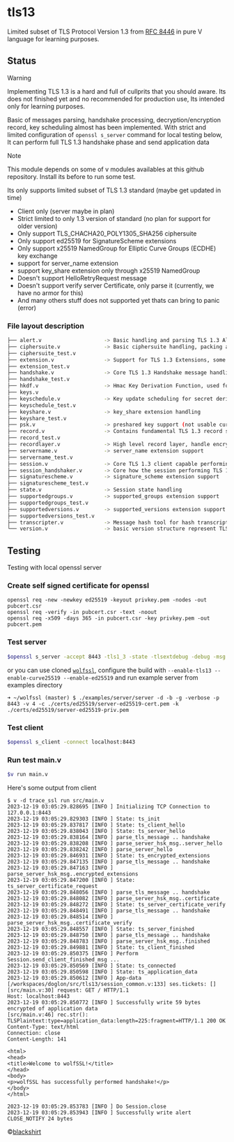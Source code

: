 # tls13
Limited subset of TLS Protocol Version 1.3 from [RFC 8446](https://datatracker.ietf.org/doc/html/rfc8446) in pure V language for learning purposes.

## Status
> [!Warning]
>
> Implementing TLS 1.3 is a hard and full of cullprits that you should aware.
> Its does not finished yet and no recommended for production use,
> Its intended only for learning purposes.
> 
> Basic of messages parsing, handshake processing, decryption/encryption record, key scheduling almost has been implemented.
> With strict and limited configuration of `openssl s_server` command for local testing below,
> It can perform full TLS 1.3 handshake phase and send application data

> [!Note]
> This module depends on some of v modules availables at this github repository.
> Install its before to run some test.

Its only supports limited subset of TLS 1.3 standard (maybe get updated in time)
- Client only (server maybe in plan)
- Strict limited to only 1.3 version of standard (no plan for support for older version)
- Only support TLS_CHACHA20_POLY1305_SHA256 ciphersuite 
- Only support ed25519 for SignatureScheme extensions
- Only support x25519 NamedGroup for Elliptic Curve Groups (ECDHE) key exchange
- support for server_name extension
- support key_share extension only through x25519 NamedGroup
- Doesn't support HelloRetryRequest message
- Doesn't support verify server Certificate, only parse it (currently, we have no armor for this)
- And many others stuff does not supported yet thats can bring to panic (error)

### File layout description
```bash
├── alert.v                    -> Basic handling and parsing TLS 1.3 Alert message
├── ciphersuite.v              -> Basic ciphersuite handling, packing and unpacking
├── ciphersuite_test.v
├── extension.v                -> Support for TLS 1.3 Extensions, some of them lives in separates files
├── extension_test.v
├── handshake.v                -> Core TLS 1.3 Handshake message handling, from packing and unpacking, validation, and general use cases
├── handshake_test.v
├── hkdf.v                     -> Hmac Key Derivation Function, used for key derivation and traffic calculation
├── keys.v                      
├── keyschedule.v              -> Key update scheduling for secret derivation and traffic keys calculation
├── keyschedule_test.v
├── keyshare.v                 -> key_share extension handling
├── keyshare_test.v
├── psk.v                      -> preshared key support (not usable currently)
├── record.v                   -> Contains fundamental TLS 1.3 record structure, basic parsing and unpacking, small utility to help serialization
├── record_test.v
├── recordlayer.v              -> High level record layer, handle encryption decryption, fragmentation (not yet ready)
├── servername.v               -> server_name extension support
├── servername_test.v
├── session.v                  -> Core TLS 1.3 client capable performing handshake and related task, write record to the wire, read record from wire.
├── session_handshaker.v       -> Core how the session performing TLS 1.3 handshake process
├── signaturescheme.v          -> signature_scheme extension support
├── signaturescheme_test.v
├── state.v                    -> Session state handling
├── supportedgroups.v          -> supported_groups extension support
├── supportedgroups_test.v
├── supportedversions.v        -> supported_versions extension support
├── supportedversions_test.v
├── transcripter.v             -> Message hash tool for hash transcripting of the handshake messages
└── version.v                  -> basic version structure represent TLS 1.3 version
```

## Testing
Testing with local openssl server 

### Create self signed certificate for openssl 
```
openssl req -new -newkey ed25519 -keyout privkey.pem -nodes -out pubcert.csr
openssl req -verify -in pubcert.csr -text -noout
openssl req -x509 -days 365 -in pubcert.csr -key privkey.pem -out pubcert.pem
```

### Test server
```bash
$openssl s_server -accept 8443 -tls1_3 -state -tlsextdebug -debug -msg -cert pubcert.pem -key privkey.pem
```
or you can use cloned [`wolfssl`](https://github.com/wolfssl/wolfssl), configure the build with `--enable-tls13 --enable-curve25519 --enable-ed25519` and run example server from examples directory
```
➜ ~/wolfssl (master) $ ./examples/server/server -d -b -g -verbose -p 8443 -v 4 -c ./certs/ed25519/server-ed25519-cert.pem -k ./certs/ed25519/server-ed25519-priv.pem
```

### Test client 
```bash
$openssl s_client -connect localhost:8443
```

### Run test main.v
```bash
$v run main.v 
```

Here's some output from client 
```
$ v -d trace_ssl run src/main.v
2023-12-19 03:05:29.828695 [INFO ] Initializing TCP Connection to 127.0.0.1:8443
2023-12-19 03:05:29.829303 [INFO ] State: ts_init
2023-12-19 03:05:29.837817 [INFO ] State: ts_client_hello
2023-12-19 03:05:29.838043 [INFO ] State: ts_server_hello
2023-12-19 03:05:29.838164 [INFO ] parse_tls_message .. handshake
2023-12-19 03:05:29.838208 [INFO ] parse_server_hsk_msg..server_hello
2023-12-19 03:05:29.838242 [INFO ] parse_server_hello
2023-12-19 03:05:29.846931 [INFO ] State: ts_encrypted_extensions
2023-12-19 03:05:29.847135 [INFO ] parse_tls_message .. handshake
2023-12-19 03:05:29.847163 [INFO ] parse_server_hsk_msg..encrypted_extensions
2023-12-19 03:05:29.847200 [INFO ] State: ts_server_certificate_request
2023-12-19 03:05:29.848056 [INFO ] parse_tls_message .. handshake
2023-12-19 03:05:29.848082 [INFO ] parse_server_hsk_msg..certificate
2023-12-19 03:05:29.848272 [INFO ] State: ts_server_certificate_verify
2023-12-19 03:05:29.848491 [INFO ] parse_tls_message .. handshake
2023-12-19 03:05:29.848514 [INFO ] parse_server_hsk_msg..certificate_verify
2023-12-19 03:05:29.848557 [INFO ] State: ts_server_finished
2023-12-19 03:05:29.848750 [INFO ] parse_tls_message .. handshake
2023-12-19 03:05:29.848783 [INFO ] parse_server_hsk_msg..finished
2023-12-19 03:05:29.849881 [INFO ] State: ts_client_finished
2023-12-19 03:05:29.850375 [INFO ] Perform Session.send_client_finished_msg ...
2023-12-19 03:05:29.850569 [INFO ] State: ts_connected
2023-12-19 03:05:29.850598 [INFO ] State: ts_application_data
2023-12-19 03:05:29.850612 [INFO ] App-data
[/workspaces/doglon/src/tls13/session_common.v:133] ses.tickets: []
[src/main.v:30] request: GET / HTTP/1.1
Host: localhost:8443
2023-12-19 03:05:29.850772 [INFO ] Successfully write 59 bytes encrypted of application data
[src/main.v:46] rec.str(): TLSPlaintext:type=application_data:length=225:fragment=HTTP/1.1 200 OK
Content-Type: text/html
Connection: close
Content-Length: 141

<html>
<head>
<title>Welcome to wolfSSL!</title>
</head>
<body>
<p>wolfSSL has successfully performed handshake!</p>
</body>
</html>

2023-12-19 03:05:29.853783 [INFO ] Do Session.close
2023-12-19 03:05:29.853943 [INFO ] Successfully write alert CLOSE_NOTIFY 24 bytes
```

&copy;[blackshirt](https://github.com/blackshirt/tls13)
